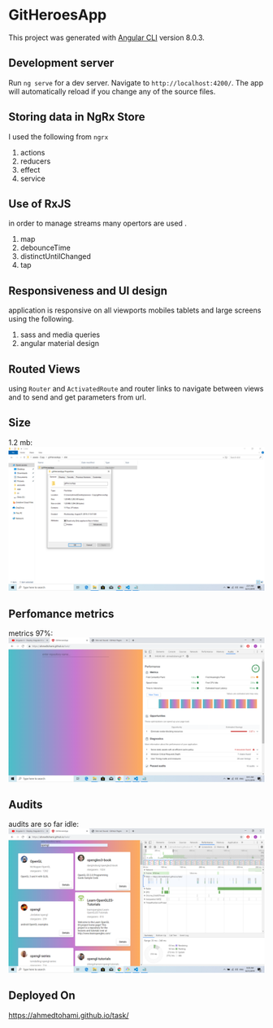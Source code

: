 # GitHeroesApp

This project was generated with [Angular CLI](https://github.com/angular/angular-cli) version 8.0.3.

## Development server

Run `ng serve` for a dev server. Navigate to `http://localhost:4200/`. The app will automatically reload if you change any of the source files.

## Storing data in NgRx Store	

I used the following from `ngrx`
1. actions
2. reducers
3. effect
4. service


## Use of RxJS	

in order to manage streams many opertors are used .
1. map
2. debounceTime
3. distinctUntilChanged
3. tap


## Responsiveness and UI design	

application is responsive on all viewports mobiles tablets and large screens using the following.
1. sass and media queries
2. angular material design


## Routed Views

using `Router` and `ActivatedRoute` and router links to navigate between views and to send and get parameters from url.


## Size

1.2 mb: 
![alt text](https://github.com/ahmedTohami/task/blob/master/size.png "Logo Title Text 1")


## Perfomance metrics

metrics 97%: 
![alt text](https://github.com/ahmedTohami/task/blob/master/audits.png "Logo Title Text 1")


## Audits

audits are so far idle: 
![alt text](https://github.com/ahmedTohami/task/blob/master/idle.png "Logo Title Text 1")


## Deployed On

https://ahmedtohami.github.io/task/



